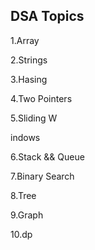 ## DSA Topics

1.Array

2.Strings

3.Hasing

4.Two Pointers

5.Sliding W

indows




6.Stack && Queue

7.Binary Search

8.Tree

9.Graph

10.dp
